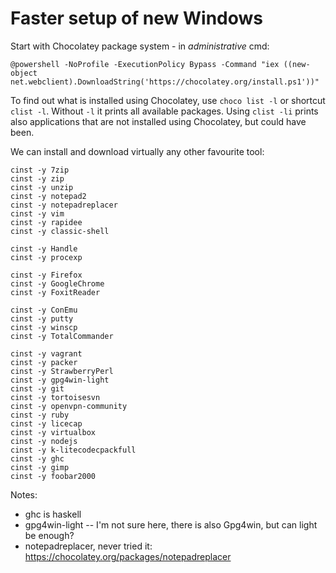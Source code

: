 # Faster setup of new Windows

Start with Chocolatey package system - in *administrative* cmd:
```
@powershell -NoProfile -ExecutionPolicy Bypass -Command "iex ((new-object net.webclient).DownloadString('https://chocolatey.org/install.ps1'))"
```

To find out what is installed using Chocolatey, use `choco list -l` or shortcut `clist -l`.
Without `-l` it prints all available packages. Using `clist -li` prints also applications
that are not installed using Chocolatey, but could have been.

We can install and download virtually any other favourite tool:
```
cinst -y 7zip
cinst -y zip
cinst -y unzip
cinst -y notepad2
cinst -y notepadreplacer
cinst -y vim
cinst -y rapidee
cinst -y classic-shell

cinst -y Handle
cinst -y procexp

cinst -y Firefox
cinst -y GoogleChrome
cinst -y FoxitReader

cinst -y ConEmu
cinst -y putty
cinst -y winscp
cinst -y TotalCommander

cinst -y vagrant
cinst -y packer
cinst -y StrawberryPerl
cinst -y gpg4win-light
cinst -y git
cinst -y tortoisesvn
cinst -y openvpn-community
cinst -y ruby
cinst -y licecap
cinst -y virtualbox
cinst -y nodejs
cinst -y k-litecodecpackfull
cinst -y ghc
cinst -y gimp
cinst -y foobar2000
```

Notes:
* ghc is haskell
* gpg4win-light -- I'm not sure here, there is also Gpg4win, but can light be enough?
* notepadreplacer, never tried it: https://chocolatey.org/packages/notepadreplacer